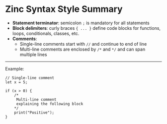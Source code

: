 # Zinc Syntax Style Summary

- **Statement terminator**: semicolon `;` is mandatory for all statements
- **Block delimiters**: curly braces `{ ... }` define code blocks for functions, loops, conditionals, classes, etc.
- **Comments**:
    - Single-line comments start with `//` and continue to end of line
    - Multi-line comments are enclosed by `/*` and `*/` and can span multiple lines

---

Example:

```zinc
// Single-line comment
let x = 5;

if (x > 0) {
    /*
     Multi-line comment
     explaining the following block
    */
    print("Positive");
}

